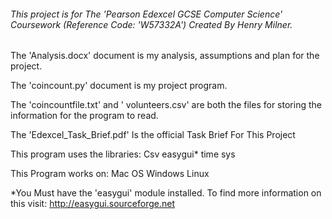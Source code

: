 ###### This project is for The 'Pearson Edexcel GCSE Computer Science' Coursework (Reference Code: 'W57332A') Created By Henry Milner.

The 'Analysis.docx' document is my analysis, assumptions and plan for the project.
         
The 'coincount.py' document is my project program.

The 'coincountfile.txt' and ' volunteers.csv' are both the files for storing the information for the program to read.

The 'Edexcel_Task_Brief.pdf' Is the official Task Brief For This Project

This program uses the libraries:
    Csv
    easygui*
    time
    sys
    
This Program works on:
    Mac OS
    Windows
    Linux
    


*You Must have the 'easygui' module installed. To find more information on this visit: http://easygui.sourceforge.net